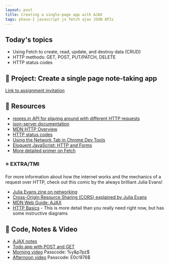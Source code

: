 ```yaml
---
layout: post
title: Creating a single-page app with AJAX
tags: phase-1 javascript js fetch ajax JSON APIs
---
```


## Today's topics

- Using Fetch to create, read, update, and destroy data (CRUD)
- HTTP methods: GET, POST, PUT/PATCH, DELETE
- HTTP status codes

## 🎯 Project: Create a single page note-taking app

[Link to assignment invitation](https://classroom.github.com/a/b5QPDvVi)

## 🔖 Resources

- [reqres.in API for playing around with different HTTP requests](https://reqres.in/)
- [json-server documentation](https://github.com/typicode/json-server#getting-started)
- [MDN HTTP Overview](https://developer.mozilla.org/en-US/docs/Web/HTTP/Overview)
- [HTTP status codes](https://httpstatuses.com/)
- [Using the Network Tab in Chrome Dev Tools](https://developers.google.com/web/tools/chrome-devtools/network)
- [Eloquent JavaScript: HTTP and Forms](https://eloquentjavascript.net/18_http.html)
- [More detailed primer on Fetch](https://alligator.io/js/fetch-api/)

### ⭐️ EXTRA/TMI

For more information about how the internet works and the mechanics of a request over HTTP, check out this comic by the always brilliant Julia Evans!

- [Julia Evans zine on networking](https://jvns.ca/networking-zine.pdf)
- [Cross-Origin Resource Sharing (CORS) explained by Julia Evans](https://twitter.com/b0rk/status/1162392625057583104)
- [MDN Web Guide: AJAX](https://developer.mozilla.org/en-US/docs/Web/Guide/AJAX)
- [HTTP Basics](http://www.ntu.edu.sg/home/ehchua/programming/webprogramming/HTTP_Basics.html) - This is more detail than you really need right now, but has some instructive diagrams

## 🦉 Code, Notes & Video

- [AJAX notes](https://github.com/momentum-team-6/notes/blob/main/ajax-http.md)
- [Todo app with POST and GET](https://github.com/momentum-team-6/examples/tree/main/ajax-todos)
- [Morning video](https://us02web.zoom.us/rec/share/bifHC4stSJRxLoyhCv9KmOqpczXK8CoT9EFFcQREYNTM0VEc2wtOkAzCyJ8O1MlY.i_vBIHboVAKvedU7) Passcode: %y&p7pz\$
- [Afternoon video](https://us02web.zoom.us/rec/share/vijYnn8mjF5dkn2wiwGNKdmhb1aBtZEa-0O5tQdPVyvDutjy1nNXzjikXRpP_pyb.I3PUeH7cvOWsIweR) Passcode: E0c!976\$
